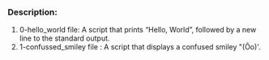 ### Description:
1. 0-hello_world file: A script that prints “Hello, World”, followed by a new line to the standard output.
2. 1-confussed_smiley file : A script that displays a confused smiley "(Ôo)'.
